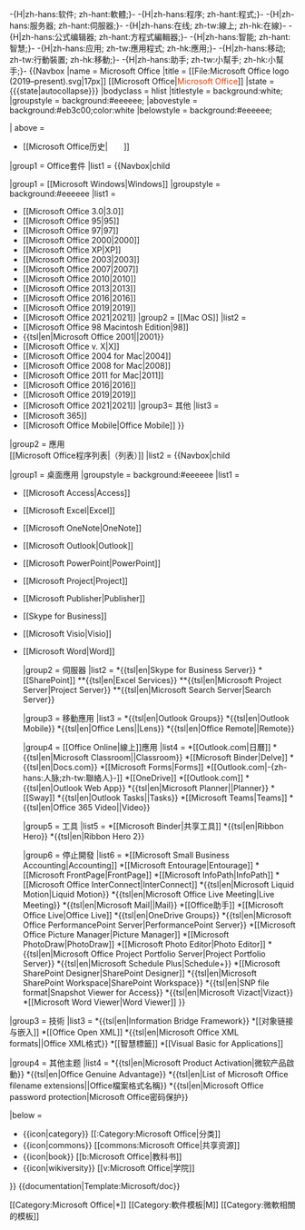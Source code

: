 -{H|zh-hans:软件; zh-hant:軟體;}-
-{H|zh-hans:程序; zh-hant:程式;}-
-{H|zh-hans:服务器; zh-hant:伺服器;}-
-{H|zh-hans:在线; zh-tw:線上; zh-hk:在線}-
-{H|zh-hans:公式编辑器; zh-hant:方程式編輯器;}-
-{H|zh-hans:智能; zh-hant:智慧;}-
-{H|zh-hans:应用; zh-tw:應用程式; zh-hk:應用;}-
-{H|zh-hans:移动; zh-tw:行動裝置; zh-hk:移動;}-
-{H|zh-hans:助手; zh-tw:小幫手; zh-hk:小幫手;}-
{{Navbox
|name = Microsoft Office
|title = [[File:Microsoft Office logo (2019–present).svg|17px]] [[Microsoft Office|<span style="color:#eb3c00;">Microsoft Office</span>]]
|state = {{{state<includeonly>|autocollapse</includeonly>}}}
|bodyclass = hlist
|titlestyle    = background:white;
|groupstyle = background:#eeeeee;
|abovestyle = background:#eb3c00;color:white
|belowstyle = background:#eeeeee;

| above =
* [[Microsoft Office历史|<span style="color:white;">歷史</span>]]

|group1 =  Office套件
|list1 = {{Navbox|child

  |group1 = [[Microsoft Windows|Windows]]
  |groupstyle = background:#eeeeee
  |list1 =
* [[Microsoft Office 3.0|3.0]]
* [[Microsoft Office 95|95]]
* [[Microsoft Office 97|97]]
* [[Microsoft Office 2000|2000]]
* [[Microsoft Office XP|XP]]
* [[Microsoft Office 2003|2003]]
* [[Microsoft Office 2007|2007]]
* [[Microsoft Office 2010|2010]]
* [[Microsoft Office 2013|2013]]
* [[Microsoft Office 2016|2016]]
* [[Microsoft Office 2019|2019]]
* [[Microsoft Office 2021|2021]]
  |group2 = [[Mac OS]]
  |list2 =
* [[Microsoft Office 98 Macintosh Edition|98]]
* {{tsl|en|Microsoft Office 2001||2001}}
* [[Microsoft Office v. X|X]]
* [[Microsoft Office 2004 for Mac|2004]]
* [[Microsoft Office 2008 for Mac|2008]]
* [[Microsoft Office 2011 for Mac|2011]]
* [[Microsoft Office 2016|2016]]
* [[Microsoft Office 2019|2019]]
* [[Microsoft Office 2021|2021]]
  |group3= 其他
  |list3 =
* [[Microsoft 365]]
* [[Microsoft Office Mobile|Office Mobile]]
}}

|group2 = 應用<br/>[[Microsoft Office程序列表|（列表）]]
|list2 = {{Navbox|child

  |group1 = 桌面應用
  |groupstyle = background:#eeeeee
  |list1 =
* [[Microsoft Access|Access]]
* [[Microsoft Excel|Excel]]
* [[Microsoft OneNote|OneNote]]
* [[Microsoft Outlook|Outlook]]
* [[Microsoft PowerPoint|PowerPoint]]
* [[Microsoft Project|Project]]
* [[Microsoft Publisher|Publisher]]
* [[Skype for Business]]
* [[Microsoft Visio|Visio]]
* [[Microsoft Word|Word]]

  |group2 = 伺服器
  |list2 =
*{{tsl|en|Skype for Business Server}}
*[[SharePoint]]
**{{tsl|en|Excel Services}}
**{{tsl|en|Microsoft Project Server|Project Server}}
**{{tsl|en|Microsoft Search Server|Search Server}}

  |group3 = 移動應用
  |list3 =
*{{tsl|en|Outlook Groups}}
*{{tsl|en|Outlook Mobile}}
*{{tsl|en|Office Lens||Lens}}
*{{tsl|en|Office Remote||Remote}}

  |group4 = [[Office Online|線上]]應用
  |list4 =
*[[Outlook.com|日曆]]
*{{tsl|en|Microsoft Classroom||Classroom}}
*[[Microsoft Binder|Delve]]
*{{tsl|en|Docs.com}}
*[[Microsoft Forms|Forms]]
*[[Outlook.com|-{zh-hans:人脉;zh-tw:聯絡人}-]]
*[[OneDrive]]
*[[Outlook.com]]
*{{tsl|en|Outlook Web App}}
*{{tsl|en|Microsoft Planner||Planner}}
*[[Sway]]
*{{tsl|en|Outlook Tasks||Tasks}}
*[[Microsoft Teams|Teams]]
*{{tsl|en|Office 365 Video||Video}}

  |group5 = 工具
  |list5 =
*[[Microsoft Binder|共享工具]]
*{{tsl|en|Ribbon Hero}}
*{{tsl|en|Ribbon Hero 2}}

  |group6 = 停止開發
  |list6 =
*[[Microsoft Small Business Accounting|Accounting]]
*[[Microsoft Entourage|Entourage]]
*[[Microsoft FrontPage|FrontPage]]
*[[Microsoft InfoPath|InfoPath]]
*[[Microsoft Office InterConnect|InterConnect]]
*{{tsl|en|Microsoft Liquid Motion|Liquid Motion}}
*{{tsl|en|Microsoft Office Live Meeting|Live Meeting}}
*{{tsl|en|Microsoft Mail||Mail}}
*[[Office助手]]
*[[Microsoft Office Live|Office Live]]
*{{tsl|en|OneDrive Groups}}
*{{tsl|en|Microsoft Office PerformancePoint Server|PerformancePoint Server}}
*[[Microsoft Office Picture Manager|Picture Manager]]
*[[Microsoft PhotoDraw|PhotoDraw]]
*[[Microsoft Photo Editor|Photo Editor]]
*{{tsl|en|Microsoft Office Project Portfolio Server|Project Portfolio Server}}
*{{tsl|en|Microsoft Schedule Plus|Schedule+}}
*[[Microsoft SharePoint Designer|SharePoint Designer]]
*{{tsl|en|Microsoft SharePoint Workspace|SharePoint Workspace}}
*{{tsl|en|SNP file format|Snapshot Viewer for Access}}
*{{tsl|en|Microsoft Vizact|Vizact}}
*[[Microsoft Word Viewer|Word Viewer]]
}}

|group3 = 技術
|list3 =
*{{tsl|en|Information Bridge Framework}}
*[[对象链接与嵌入]]
*[[Office Open XML]]
*{{tsl|en|Microsoft Office XML formats||Office XML格式}}
*[[智慧標籤]]
*[[Visual Basic for Applications]]

|group4 = 其他主题
|list4  =
*{{tsl|en|Microsoft Product Activation|微软产品啟動}}
*{{tsl|en|Office Genuine Advantage}}
*{{tsl|en|List of Microsoft Office filename extensions||Office檔案格式名稱}}
*{{tsl|en|Microsoft Office password protection|Microsoft Office密码保护}}

|below =
* {{icon|category}} [[:Category:Microsoft Office|分类]]
* {{icon|commons}} [[commons:Microsoft Office|共享资源]]
* {{icon|book}} [[b:Microsoft Office|教科书]]
* {{icon|wikiversity}} [[v:Microsoft Office|学院]]

}}<noinclude>
{{documentation|Template:Microsoft/doc}}

[[Category:Microsoft Office|*]]
[[Category:軟件模板|M]]
[[Category:微軟相關的模板]]
</noinclude>